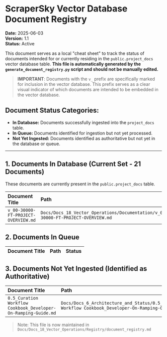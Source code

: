 # ScraperSky Vector Database Document Registry

**Date:** 2025-06-03  
**Version:** 1.1  
**Status:** Active

This document serves as a local "cheat sheet" to track the status of documents intended for or currently residing in the `public.project_docs` vector database table. **This file is automatically generated by the `generate_document_registry.py` script and should not be manually edited.**

> **IMPORTANT**: Documents with the `v_` prefix are specifically marked for inclusion in the vector database. This prefix serves as a clear visual indicator of which documents are intended to be embedded in the vector database.

## Document Status Categories:

*   **In Database:** Documents successfully ingested into the `project_docs` table.
*   **In Queue:** Documents identified for ingestion but not yet processed.
*   **Not Yet Ingested:** Documents identified as authoritative but not yet in the database or queue.

---

## 1. Documents In Database (Current Set - 21 Documents)

These documents are currently present in the `public.project_docs` table.

| Document Title | Path | Status |
| :------------- | :--- | :----- |
| `v_00-30000-FT-PROJECT-OVERVIEW.md` | `Docs/Docs_18_Vector_Operations/Documentation/v_00-30000-FT-PROJECT-OVERVIEW.md` | In Database |\n| `v_0.1_ScraperSky_Architecture_Flow_and_Components-Enhanced.md` | `Docs/Docs_18_Vector_Operations/Documentation/v_0.1_ScraperSky_Architecture_Flow_and_Components-Enhanced.md` | In Database |\n| `v_0.2_ScraperSky_Architecture_and_Implementation_Status.md` | `Docs/Docs_18_Vector_Operations/Documentation/v_0.2_ScraperSky_Architecture_and_Implementation_Status.md` | In Database |\n| `v_0.4_Curation Workflow Operating Manual.md` | `Docs/Docs_18_Vector_Operations/Documentation/v_0.4_Curation Workflow Operating Manual.md` | In Database |\n| `v_0.6-AI_Synthesized_Architectural_Overview.md` | `Docs/Docs_18_Vector_Operations/Documentation/v_0.6-AI_Synthesized_Architectural_Overview.md` | In Database |\n| `v_1.0-ARCH-TRUTH-Definitive_Reference.md` | `Docs/Docs_18_Vector_Operations/Documentation/v_1.0-ARCH-TRUTH-Definitive_Reference.md` | In Database |\n| `v_2.0-ARCH-TRUTH-Implementation_Strategy.md` | `Docs/Docs_18_Vector_Operations/Documentation/v_2.0-ARCH-TRUTH-Implementation_Strategy.md` | In Database |\n| `v_3.0-ARCH-TRUTH-Layer_Classification_Analysis_Concise.md` | `Docs/Docs_18_Vector_Operations/Documentation/v_3.0-ARCH-TRUTH-Layer_Classification_Analysis_Concise.md` | In Database |\n| `v_4.0-ARCH-TRUTH-State_of_the_Nation_May_2025.md` | `Docs/Docs_18_Vector_Operations/Documentation/v_4.0-ARCH-TRUTH-State_of_the_Nation_May_2025.md` | In Database |\n| `v_CONVENTIONS_AND_PATTERNS_GUIDE-Base_Identifiers.md` | `Docs/Docs_18_Vector_Operations/Documentation/v_CONVENTIONS_AND_PATTERNS_GUIDE-Base_Identifiers.md` | In Database |\n| `v_CONVENTIONS_AND_PATTERNS_GUIDE-Layer1_Models_Enums.md` | `Docs/Docs_18_Vector_Operations/Documentation/v_CONVENTIONS_AND_PATTERNS_GUIDE-Layer1_Models_Enums.md` | In Database |\n| `v_CONVENTIONS_AND_PATTERNS_GUIDE-Layer2_Schemas.md` | `Docs/Docs_18_Vector_Operations/Documentation/v_CONVENTIONS_AND_PATTERNS_GUIDE-Layer2_Schemas.md` | In Database |\n| `v_CONVENTIONS_AND_PATTERNS_GUIDE-Layer3_Routers.md` | `Docs/Docs_18_Vector_Operations/Documentation/v_CONVENTIONS_AND_PATTERNS_GUIDE-Layer3_Routers.md` | In Database |\n| `v_CONVENTIONS_AND_PATTERNS_GUIDE-Layer4_Services.md` | `Docs/Docs_18_Vector_Operations/Documentation/v_CONVENTIONS_AND_PATTERNS_GUIDE-Layer4_Services.md` | In Database |\n| `v_CONVENTIONS_AND_PATTERNS_GUIDE-Layer5_Configuration.md` | `Docs/Docs_18_Vector_Operations/Documentation/v_CONVENTIONS_AND_PATTERNS_GUIDE-Layer5_Configuration.md` | In Database |\n| `v_CONVENTIONS_AND_PATTERNS_GUIDE-Layer6_UI_Components.md` | `Docs/Docs_18_Vector_Operations/Documentation/v_CONVENTIONS_AND_PATTERNS_GUIDE-Layer6_UI_Components.md` | In Database |\n| `v_CONVENTIONS_AND_PATTERNS_GUIDE-Layer7_Testing.md` | `Docs/Docs_18_Vector_Operations/Documentation/v_CONVENTIONS_AND_PATTERNS_GUIDE-Layer7_Testing.md` | In Database |\n| `v_Q&A_Key_Insights.md` | `Docs/Docs_18_Vector_Operations/Documentation/v_Q&A_Key_Insights.md` | In Database |\n| `v_ScraperSky_Architectural_Anti-patterns_and_Standards.md` | `Docs/Docs_18_Vector_Operations/Documentation/v_ScraperSky_Architectural_Anti-patterns_and_Standards.md` | In Database |\n| `v_Synthesized Project Evolution by Architectural Layer.md` | `Docs/Docs_18_Vector_Operations/Documentation/v_Synthesized Project Evolution by Architectural Layer.md` | In Database |\n| `v_WO5.0-ARCH-TRUTH-Code_Implementation_Work_Order.md` | `Docs/Docs_18_Vector_Operations/Documentation/v_WO5.0-ARCH-TRUTH-Code_Implementation_Work_Order.md` | In Database |

## 2. Documents In Queue

| Document Title | Path | Status |
| :------------- | :--- | :----- |

## 3. Documents Not Yet Ingested (Identified as Authoritative)

| Document Title | Path | Status |
| :------------- | :--- | :----- |
| `0.5_Curation Workflow Cookbook_Developer-On‑Ramping-Guide.md` | `Docs/Docs_6_Architecture_and_Status/0.5_Curation Workflow Cookbook_Developer-On‑Ramping-Guide.md` | Filename Issue |\n| `CONVENTIONS_AND_PATTERNS_GUIDE.md` | `Docs/Docs_6_Architecture_and_Status/CONVENTIONS_AND_PATTERNS_GUIDE.md` | Excluded by User |


> Note: This file is now maintained in `Docs/Docs_18_Vector_Operations/Registry/document_registry.md`
